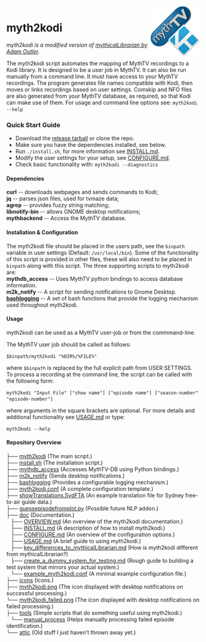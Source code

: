 <img align="right" src="myth2kodi.png" alt="myth2kodi icon" />

# myth2kodi
*myth2kodi is a modified version of [mythicalLibrarian by Adam Outler](https://github.com/adamoutler/mythicallibrarian).*

The myth2kodi script automates the mapping of MythTV recordings to a Kodi
library. It is designed to be a user job in MythTV. It can also be run
manually from a command line. It must have access to your MythTV recordings.
The program generates file names compatible with Kodi, then moves or links
recordings based on user settings. Comskip and NFO files are also generated
from your MythTV database, as required, so that Kodi can make use of them.
For usage and command line options see: `myth2kodi --help`

### Quick Start Guide
  + Download the [release tarball](https://github.com/stuart-knock/myth2kodi/releases/latest) or clone the repo.
  + Make sure you have the dependencies installed, see below.
  + Run `./install.sh`, for more information see [INSTALL.md](./doc/INSTALL.md).
  + Modify the user settings for your setup, see [CONFIGURE.md](./doc/CONFIGURE.md).
  + Check basic functionality with: `myth2kodi --diagnostics`

#### Dependencies
**curl** -- downloads webpages and sends commands to Kodi;  
**jq** -- parses json files, used for tvmaze data;  
**agrep** -- provides fuzzy string matching;  
**libnotify-bin** -- allows GNOME desktop notifications;  
**mythbackend** -- Access the MythTV database.  

#### Installation & Configuration
The myth2kodi file should be placed in the users path, see the `binpath`
variable in user settings (Default: `/usr/local/bin`). Some of the
functionality of this script is provided in other files, these will also
need to be placed in `binpath` along with this script. The three supporting
scripts to myth2kodi are:  
**mythdb_access** -- Uses MythTV python bindings to access database information.  
**m2k_notify** -- A script for sending notifications to Gnome Desktop.  
[**bashlogging**](https://github.com/stuart-knock/bash-tools) --
                A set of bash functions that provide the logging mechanism used
                throughout myth2kodi.

#### Usage
myth2kodi can be used as a MythTV user-job or from the commmand-line.

The MythTV user job should be called as follows:

    $binpath/myth2kodi "%DIR%/%FILE%"

where `$binpath` is replaced by the full explicit path from USER SETTINGS.
To process a recording at the command line, the script can be called with the
following form:
    
    myth2kodi "Input File" ["show name"] ["episode name"] ["season-number" "episode-number"]

where arguments in the square brackets are optional. For more details and
additional functionality see [USAGE.md](./doc/USAGE.md) or type:
    
    myth2kodi --help


#### Repository Overview
<p>
  ├── <a href="./myth2kodi">myth2kodi</a> (The main script.) <br>
  ├── <a href="./install.sh">install.sh</a> (The installation script.) <br>
  ├── <a href="./mythdb_access">mythdb_access</a> (Accesses MythTV-DB using Python bindings.) <br>
  ├── <a href="./m2k_notify">m2k_notify</a> (Sends desktop notifications.) <br>
  ├── <a href="./bashlogging">bashlogging</a> (Provides a configurable logging mechanism.) <br>
  ├── <a href="./myth2kodi.conf">myth2kodi.conf</a> (A complete configuration template.) <br>
  ├── <a href="./showTranslations.SydFTA">showTranslations.SydFTA</a> (An example translation file for Sydney free-to-air guide data.) <br>
  ├── <a href="./guessepisodefromplot.py">guessepisodefromplot.py</a> (Possible future NLP addon.) <br>
  ├── <a href="./doc/">doc</a> (Documentation.) <br>
      ├── <a href="./doc/OVERVIEW.md">OVERVIEW.md</a> (An overview of the myth2kodi documentation.) <br>
      ├── <a href="./doc/INSTALL.md">INSTALL.md</a> (A description of how to install myth2kodi.) <br>
      ├── <a href="./doc/CONFIGURE.md">CONFIGURE.md</a> (An overview of the configuration options.) <br>
      ├── <a href="./doc/USAGE.md">USAGE.md</a> (A brief guide to using myth2kodi.) <br>
      ├── <a href="./doc/key_differences_to_mythicalLibrarian.md">key_differences_to_mythicalLibrarian.md</a> (How is myth2kodi different from mythicalLibrarian?) <br>
      ├── <a href="./doc/create_a_dummy_system_for_testing.md">create_a_dummy_system_for_testing.md</a> (Rough guide to building a test system that mirrors your actual system.) <br>
      └── <a href="./doc/example_myth2kodi.conf">example_myth2kodi.conf</a> (A minimal example configuration file.) <br>
  ├── <a href="./doc/">icons</a> (Icons.) <br>
      ├── <a href="./myth2kodi.png">myth2kodi.png</a> (The icon displayed with desktop notifications on successful processing.) <br>
      └── <a href="./myth2kodi_failed.png">myth2kodi_failed.png</a> (The icon displayed with desktop notifications on failed processing.) <br>
  ├── <a href="./doc/">tools</a> (Simple scripts that do something useful using myth2kodi.) <br>
      └── <a href="./tools/manual_process">manual_process</a> (Helps manually processing failed episode identification.) <br>
  └── <a href="./attic/">attic</a> (Old stuff I just haven't thrown away yet.) <br>
</p>
